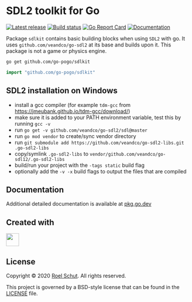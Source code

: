 SDL2 toolkit for Go
===================
[![Latest release][latest-release-img]][latest-release-url]
[![Build status][build-status-img]][build-status-url]
[![Go Report Card][report-img]][report-url]
[![Documentation][doc-img]][doc-url]

[latest-release-img]: https://img.shields.io/github/release/roeldev/go-sdl2-kit.svg?label=latest

[latest-release-url]: https://github.com/go-pogo/sdlkit/releases

[build-status-img]: https://github.com/go-pogo/sdlkit/workflows/Go/badge.svg

[build-status-url]: https://github.com/go-pogo/sdlkit/actions?query=workflow%3ATest

[report-img]: https://goreportcard.com/badge/github.com/go-pogo/sdlkit

[report-url]: https://goreportcard.com/report/github.com/go-pogo/sdlkit

[doc-img]: https://godoc.org/github.com/go-pogo/sdlkit?status.svg

[doc-url]: https://pkg.go.dev/github.com/go-pogo/sdlkit


Package `sdlkit` contains basic building blocks when using `SDL2` with go. It
uses `github.com/veandco/go-sdl2` at its base and builds upon it. This package
is not a game or physics engine.

```sh
go get github.com/go-pogo/sdlkit
```

```go
import "github.com/go-pogo/sdlkit"
```

## SDL2 installation on Windows

- install a gcc compiler (for example `tdm-gcc`
  from https://jmeubank.github.io/tdm-gcc/download/)
- make sure it is added to your PATH environment variable, test this by
  running `gcc -v`
- run `go get -v github.com/veandco/go-sdl2/sdl@master`
- run `go mod vendor` to create/sync vendor directory
- run `git submodule add https://github.com/veandco/go-sdl2-libs.git .go-sdl2-libs`
- copy/symlink `.go-sdl2-libs`
  to `vendor/github.com/veandco/go-sdl12/.go-sdl2-libs`
- build/run your project with the `-tags static` build flag
- optionally add the `-v -x` build flags to output the files that are compiled

## Documentation
Additional detailed documentation is available at [pkg.go.dev][doc-url]

## Created with
<a href="https://www.jetbrains.com/?from=roeldev" target="_blank"><img src="https://pbs.twimg.com/profile_images/1206615658638856192/eiS7UWLo_400x400.jpg" width="35" /></a>

## License
Copyright © 2020 [Roel Schut](https://roelschut.nl). All rights reserved.

This project is governed by a BSD-style license that can be found in
the [LICENSE](LICENSE) file.
